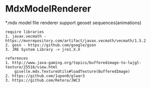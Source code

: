 # MdxModelRenderer

*.mdx model file renderer
support geoset sequences(animations)

```
require libraries
1. javax.vecmath - https://mvnrepository.com/artifact/javax.vecmath/vecmath/1.5.2
2. gosn - https://github.com/google/gson
3. JRE System Library -> jre1.X.X
```

```
references
1. http://www.java-gaming.org/topics/bufferedimage-to-lwjgl-texture/25516/view.html
    giselle.mdx.TextureUtils#loadTexture(BufferedImage)
2. https://github.com/1upon0/glwar3
3. https://github.com/Retera/JWC3
 ```
